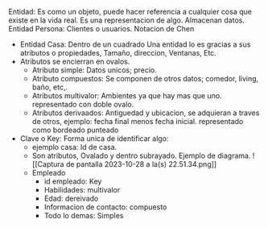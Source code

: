 Entidad: Es como un objeto, puede hacer referencia a cualquier cosa que existe en la vida real. Es una representacion de algo.
Almacenan datos.
Entidad Persona: Clientes o usuarios.
Notacion de Chen
- Entidad Casa: Dentro de un cuadrado
Una entidad lo es gracias a sus atributos o propiedades, Tamaño, direccion, Ventanas, Etc.
- Atributos se encierran en ovalos.
	- Atributo simple: Datos unicos; precio.
	- Atributo compuestos: Se componen de otros datos; comedor, living, baño, etc,.
	- Atributos multivalor: Ambientes ya que hay mas que uno. representado con doble ovalo.
	- Atributos derivaados: Antiguedad y ubicacion, se adquieran a traves de otros, ejemplo: fecha final menos fecha inicial. representado como bordeado punteado
- Clave o Key: Forma unica de identificar algo:
	- ejemplo casa: Id de casa.
	- Son atributos, Ovalado y dentro subrayado.
	Ejemplo de diagrama.
	![[Captura de pantalla 2023-10-28 a la(s) 22.51.34.png]]
	- Empleado
		- id empleado: Key
		- Habilidades: multivalor
		- Edad: dereivado
		- Informacion de contacto: compuesto
		- Todo lo demas: Simples